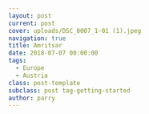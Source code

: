 ```yaml
---
layout: post
current: post
cover: uploads/DSC_0007_1-01 (1).jpeg
navigation: true
title: Amritsar
date: 2018-07-07 00:00:00
tags:
  - Europe
  - Austria
class: post-template
subclass: post tag-getting-started
author: parry
---
```


